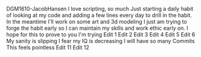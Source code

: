 DGM1610-JacobHansen
I love scripting, so much
Just starting a daily habit of looking at my code and adding a few lines every day to drill in the habit. In the meantime I'll work on some art and 3d modeling
I just am trying to forge the habit early so I can maintain my skills and work ethic early on. I hope for this to prove to you I'm trying
Edit 1
Edit 2
Edit 3
Edit 4
Edit 5
Edit 6
My sanity is slipping
I fear my IQ is decreasing
I will have so many Commits
This feels pointless
Edit 11
Edit 12
